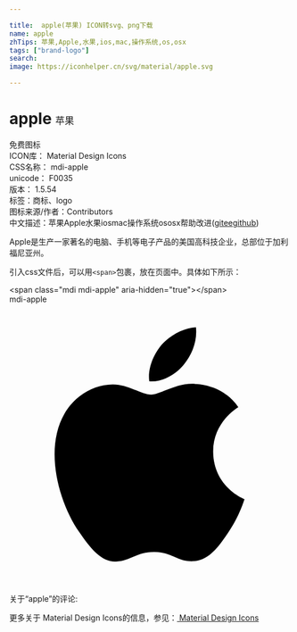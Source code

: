 ```yaml
---

title:  apple(苹果) ICON转svg、png下载
name: apple
zhTips: 苹果,Apple,水果,ios,mac,操作系统,os,osx
tags: ["brand-logo"]
search: 
image: https://iconhelper.cn/svg/material/apple.svg

---
```


# apple  <small style="font-size: 60%;font-weight: 100">苹果</small>


<div class="detail-page">
<p>
<span><span class="badge-success badge">免费图标</span> </span>
<br/>
<span>
ICON库：
<span class="badge-secondary badge">Material Design Icons</span> 
</span>
<br/>
<span>
CSS名称：
<span class="badge-secondary badge">mdi-apple</span> 
</span>
<br/>
<span>
unicode：
<span class="badge-secondary badge">F0035</span> 
<copy-btn content='F0035' btn-title=""></copy-btn>
<copy-btn :content='String.fromCodePoint(parseInt("F0035", 16))' btn-title="复制U"></copy-btn>
</span>
<br/>
<span>
版本：
<span class="badge-secondary badge">1.5.54</span> 
</span><br/><span>标签：<span class="badge-light badge"><router-link to="/tags/brand-logo.html">商标、logo</router-link></span></span>
<br/>
<span>图标来源/作者：<span class="badge-light badge">Contributors</span></span> 
<br/>
<span class="zh-detail">中文描述：<span class="badge-primary badge">苹果</span><span class="badge-primary badge">Apple</span><span class="badge-primary badge">水果</span><span class="badge-primary badge">ios</span><span class="badge-primary badge">mac</span><span class="badge-primary badge">操作系统</span><span class="badge-primary badge">os</span><span class="badge-primary badge">osx</span><span class="help-link"><span>帮助改进</span>(<a href="https://gitee.com/liuwave/icon-helper/edit/master/json/material/apple.json" target="_blank" rel="noopener noreferrer">gitee</a><a href="https://github.com/liuwave/icon-helper/edit/master/json/material/apple.json" target="_blank" rel="noopener noreferrer">github</a></span>)</span><br/>
</p>
</div><div class="description description alert alert-light">Apple是生产一家著名的电脑、手机等电子产品的美国高科技企业，总部位于加利福尼亚州。</div>
<div class="alert alert-dark">
  <i class="mdi mdi-apple mdi-48px"></i>
  <i class="mdi mdi-apple mdi-36px"></i>
  <i class="mdi mdi-apple mdi-24px"></i>
  <i class="mdi mdi-apple mdi-18px"></i>
</div>
<div>
  <p>引入css文件后，可以用<code>&lt;span&gt;</code>包裹，放在页面中。具体如下所示：    
  </p>
  <div class="alert alert-primary" style="font-size: 14px">
    &lt;span class="mdi mdi-apple" aria-hidden="true"&gt;&lt;/span&gt;
    <copy-btn content='<span class="mdi mdi-apple" aria-hidden="true"></span>'></copy-btn>
  </div>
  <div class="alert alert-secondary">
    <i class="mdi mdi-apple"
    style="font-size: 24px"
    aria-hidden="true"></i> mdi-apple
    <copy-btn content="mdi-apple" btn-title="复制图标名称"></copy-btn>
  </div>
</div>
<div id="svg" class="svg-wrap">
<svg xmlns="http://www.w3.org/2000/svg" viewBox="0 0 24 24"><path d="M18.71,19.5C17.88,20.74 17,21.95 15.66,21.97C14.32,22 13.89,21.18 12.37,21.18C10.84,21.18 10.37,21.95 9.1,22C7.79,22.05 6.8,20.68 5.96,19.47C4.25,17 2.94,12.45 4.7,9.39C5.57,7.87 7.13,6.91 8.82,6.88C10.1,6.86 11.32,7.75 12.11,7.75C12.89,7.75 14.37,6.68 15.92,6.84C16.57,6.87 18.39,7.1 19.56,8.82C19.47,8.88 17.39,10.1 17.41,12.63C17.44,15.65 20.06,16.66 20.09,16.67C20.06,16.74 19.67,18.11 18.71,19.5M13,3.5C13.73,2.67 14.94,2.04 15.94,2C16.07,3.17 15.6,4.35 14.9,5.19C14.21,6.04 13.07,6.7 11.95,6.61C11.8,5.46 12.36,4.26 13,3.5Z" /></svg>
</div>
<detail full-name='mdi-apple'></detail>
<div>
<p>关于“apple”的评论:</p>
</div>
<Vssue title="关于“apple”的评论" ></Vssue>    
<div><p>更多关于 Material Design Icons的信息，参见：<a target="_blank" href="https://iconhelper.cn/material.html"> Material Design Icons</a>
</p></div>

